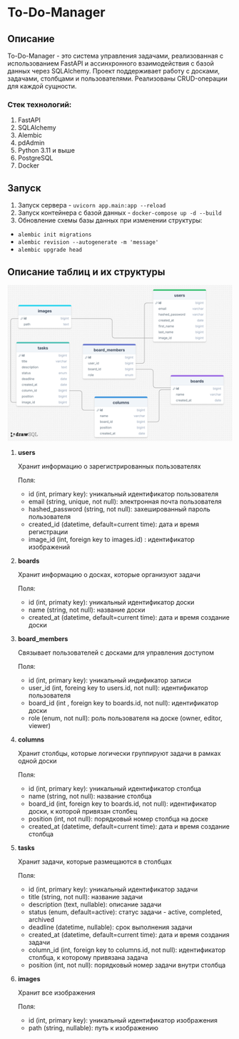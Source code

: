 # To-Do-Manager 

## Описание 

To-Do-Manager - это система управления задачами, реализованная с использованием FastAPI
и ассинхронного взаимодействия с базой данных через SQLAlchemy. Проект поддерживает работу с досками,
задачами, столбцами и пользователями. Реализованы CRUD-операции для каждой сущности. 

### Стек технологий:
1. FastAPI
2. SQLAlchemy
3. Alembic 
4. pdAdmin 
5. Python 3.11 и выше
6. PostgreSQL 
7. Docker

## Запуск
1. Запуск сервера - ``uvicorn app.main:app --reload``
2. Запуск контейнера с базой данных - ``docker-compose up -d --build``
3. Обновление схемы базы данных при изменении структуры:
- ``alembic init migrations ``
- ``alembic revision --autogenerate -m 'message'``
- ``alembic upgrade head``



## Описание таблиц и их структуры 

![Описание картинки](structure.png)


1. **users** 

    Хранит информацию о зарегистрированных пользователях 

    Поля:

   - id (int, primary key): уникальный идентификатор пользователя 
   - email (string, unique, not null): электронная почта пользователя 
   - hashed_password (string, not null): захешированный пароль пользователя 
   - created_id (datetime, default=current time): дата и время регистрации 
   - image_id (int, foreign key to images.id) : идентификатор изображений 
   
2. **boards** 
   
    Хранит информацию о досках, которые организуют задачи 

    Поля: 

    - id (int, primaty key): уникальный идентификатор доски 
    - name (string, not null): название доски 
    - created_at (datetime, default=current time): дата и время создание доски 

3. **board_members**

    Связывает пользователей с досками для управления доступом 

    Поля: 

    - id (int, primary key): уникальный индификатор записи 
    - user_id (int, foreing key to users.id, not null): идентификатор пользователя 
    - board_id (int , foreign key to boards.id, not null): идентификатор доски
    - role (enum, not null): роль пользователя на доске (owner, editor, viewer)

4. **columns**

    Хранит столбцы, которые логически группируют задачи в рамках одной доски

    Поля: 

    - id (int, primary key): уникальный идентификатор столбца 
    - name (string, not null): название столбца 
    - board_id (int, foreign key to boards.id, not null): идентификатор доски, к которой привязан столбец
    - position (int, not null): порядковый номер столбца на доске 
    - created_at (datetime, default=current time): дата и время создание столбца 

5. **tasks**

    Хранит задачи, которые размещаются в столбцах 

    Поля: 

    - id (int, primary key): уникальный идентификатор задачи 
    - title (string, not null): название задачи 
    - description (text, nullable): описание задачи 
    - status (enum, default=active): статус задачи - active, completed, archived
    - deadline (datetime, nullable): срок выполнения задачи 
    - created_at (datetime, default=current time): дата и время создания задачи 
    - column_id (int, foreign key to columns.id, not null): идентификатор столбца, к которому привязана задача 
    - position (int, not null): порядковый номер задачи внутри столбца 

6. **images**

    Хранит все изображения 

    Поля: 
    
    - id (int, primary key): уникальный идентификатор изображения
    - path (string, nullable): путь к изображению
